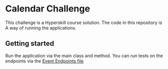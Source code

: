 # Calendar Challenge

This challenge is a Hyperskill course solution. The code in this repository is A way of running the applications.

## Getting started

Run the application via the main class and method.
You can run tests on the endpoints via the [Event Endpoints file](./resources/event-endpoints.http)